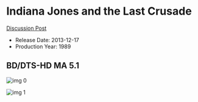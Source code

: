 # Indiana Jones and the Last Crusade

[Discussion Post](https://www.avsforum.com/threads/bass-eq-for-filtered-movies.2995212/post-57014944)

* Release Date: 2013-12-17
* Production Year: 1989

## BD/DTS-HD MA 5.1

![img 0](https://i.imgur.com/25OJ2V1.jpg)

![img 1](https://i.imgur.com/6206uCS.png)

